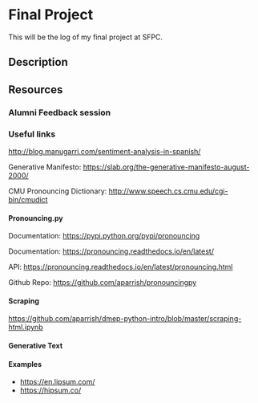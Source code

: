 # Final Project

This will be the log of my final project at SFPC.

## Description




## Resources

### Alumni Feedback session


### Useful links
http://blog.manugarri.com/sentiment-analysis-in-spanish/

Generative Manifesto: https://slab.org/the-generative-manifesto-august-2000/

CMU Pronouncing Dictionary: http://www.speech.cs.cmu.edu/cgi-bin/cmudict

#### Pronouncing.py

Documentation: https://pypi.python.org/pypi/pronouncing

Documentation: https://pronouncing.readthedocs.io/en/latest/

API: https://pronouncing.readthedocs.io/en/latest/pronouncing.html

Github Repo: https://github.com/aparrish/pronouncingpy

#### Scraping
https://github.com/aparrish/dmep-python-intro/blob/master/scraping-html.ipynb

#### Generative Text

#### Examples
- https://en.lipsum.com/
- https://hipsum.co/
